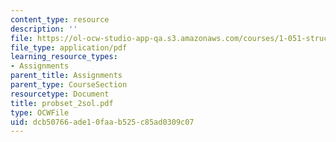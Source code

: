```yaml
---
content_type: resource
description: ''
file: https://ol-ocw-studio-app-qa.s3.amazonaws.com/courses/1-051-structural-engineering-design-fall-2003/dcb50766ade10faab525c85ad0309c07_probset_2sol.pdf
file_type: application/pdf
learning_resource_types:
- Assignments
parent_title: Assignments
parent_type: CourseSection
resourcetype: Document
title: probset_2sol.pdf
type: OCWFile
uid: dcb50766-ade1-0faa-b525-c85ad0309c07
---
```

